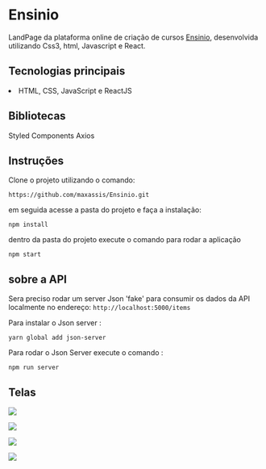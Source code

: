 # Ensinio

LandPage da plataforma online de criação de cursos [Ensinio](https://ensinio.com/pt-br/), desenvolvida utilizando Css3,  html, Javascript e React. 


## Tecnologias principais

<li>HTML, CSS, JavaScript e ReactJS</li>

## Bibliotecas

Styled Components
Axios

## Instruções

Clone o projeto utilizando o comando:

`https://github.com/maxassis/Ensinio.git`

em seguida acesse a pasta do projeto e faça a instalação:

`npm install`

dentro da pasta do projeto execute o comando para rodar a aplicação

`npm start`

## sobre a API

Sera preciso rodar um server Json 'fake' para consumir os dados da API localmente no endereço: `http://localhost:5000/items`

Para instalar o Json server : 

`yarn global add json-server`

Para rodar o Json Server execute o comando :

`npm run server`

## Telas

![](https://images2.imgbox.com/0c/c6/skOfMGmM_o.png)

![](https://images2.imgbox.com/ad/2a/VnIBT3yN_o.png)

![](https://images2.imgbox.com/34/f2/sWJykSbn_o.png)

![](https://images2.imgbox.com/00/fd/shbuCTKU_o.png)
